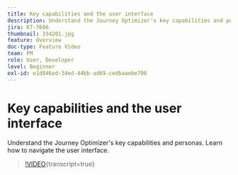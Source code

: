 ```yaml
---
title: Key capabilities and the user interface
description: Understand the Journey Optimizer's key capabilities and personas. Learn how to navigate the user interface.
jira: KT-7606
thumbnail: 334201.jpg
feature: Overview
doc-type: Feature Video
team: PM
role: User, Developer
level: Beginner
exl-id: e1d846ed-34ed-44bb-ad69-cedbaaebe706
---
```

# Key capabilities and the user interface

Understand the Journey Optimizer's key capabilities and personas. Learn how to navigate the user interface.

>[!VIDEO](https://video.tv.adobe.com/v/334201?quality=12&learn=on){transcript=true}
